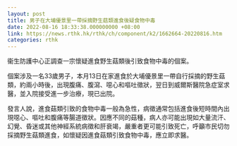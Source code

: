 ```yaml
---
layout: post
title: 男子在大埔優景里一帶採摘野生菇類進食後疑食物中毒
date: 2022-08-16 18:33:38.000000000 +08:00
link: https://news.rthk.hk/rthk/ch/component/k2/1662664-20220816.htm
categories: rthk
---
```


衞生防護中心正調查一宗懷疑進食野生菇類後引致食物中毒的個案。

個案涉及一名33歲男子，本月13日在家進食於大埔優景里一帶自行採摘的野生菇類，約兩小時後，出現腹痛、腹瀉、噁心和嘔吐徵狀，翌日到威爾斯醫院急症室求醫，並入院接受進一步治療，現已出院。

發言人說，進食菇類引致的食物中毒一般為急性，病徵通常包括進食後短時間內出現噁心、嘔吐和腹痛等腸道徵狀。因應不同的菇種，病人亦可能出現如大量流汗、幻覺、昏迷或其他神經系統病徵和肝衰竭，嚴重者更可能引致死亡，呼籲市民切勿採摘野生菇類進食，如懷疑因進食菇類引致食物中毒，應立即求醫。
